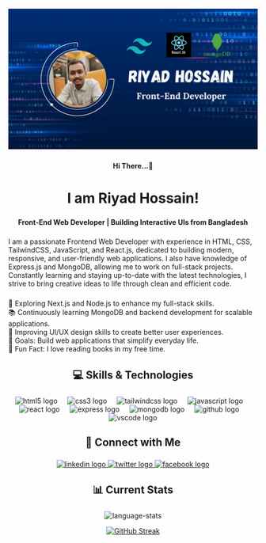 ![logo](https://github.com/riyadhossain565/riyadhossain565/blob/main/git-banner-1.png)

###

<h4 align="center">Hi There...👋</h4>

###

<h1 align="center">I am Riyad Hossain!</h1>

###

<h4 align="center">Front-End Web Developer | Building Interactive UIs from Bangladesh</h4>

###

<p align="left">I am a passionate Frontend Web Developer with experience in HTML, CSS, TailwindCSS, JavaScript, and React.js, dedicated to building modern, responsive, and user-friendly web applications. I also have knowledge of Express.js and MongoDB, allowing me to work on full-stack projects. Constantly learning and staying up-to-date with the latest technologies, I strive to bring creative ideas to life through clean and efficient code.</p>

###

<p align="left">🚀 Exploring Next.js and Node.js to enhance my full-stack skills.<br>📚 Continuously learning MongoDB and backend development for scalable applications.<br>🔧 Improving UI/UX design skills to create better user experiences.<br>🎯 Goals: Build web applications that simplify everyday life.<br>🎲 Fun Fact: I love reading books in my free time.</p>

###

<h2 align="center">💻 Skills & Technologies</h2>

###

<div align="center">
  <img src="https://cdn.jsdelivr.net/gh/devicons/devicon/icons/html5/html5-original.svg" height="40" alt="html5 logo"  />
  <img width="12" />
  <img src="https://cdn.jsdelivr.net/gh/devicons/devicon/icons/css3/css3-original.svg" height="40" alt="css3 logo"  />
  <img width="12" />
  <img src="https://cdn.simpleicons.org/tailwindcss/06B6D4" height="40" alt="tailwindcss logo"  />
  <img width="12" />
  <img src="https://cdn.jsdelivr.net/gh/devicons/devicon/icons/javascript/javascript-original.svg" height="40" alt="javascript logo"  />
  <img width="12" />
  <img src="https://cdn.jsdelivr.net/gh/devicons/devicon/icons/react/react-original.svg" height="40" alt="react logo"  />
  <img width="12" />
  <img src="https://skillicons.dev/icons?i=express" height="40" alt="express logo"  />
  <img width="12" />
  <img src="https://cdn.jsdelivr.net/gh/devicons/devicon/icons/mongodb/mongodb-original.svg" height="40" alt="mongodb logo"  />
  <img width="12" />
  <img src="https://skillicons.dev/icons?i=github" height="40" alt="github logo"  />
  <img width="12" />
  <img src="https://cdn.jsdelivr.net/gh/devicons/devicon/icons/vscode/vscode-original.svg" height="40" alt="vscode logo"  />
</div>

###

<h2 align="center">📩 Connect with Me</h2>

###

<div align="center">
  <a href="https://www.linkedin.com/in/riyad-hossain-996515164/" target="_blank">
    <img src="https://raw.githubusercontent.com/maurodesouza/profile-readme-generator/master/src/assets/icons/social/linkedin/default.svg" width="52" height="40" alt="linkedin logo"  />
  </a>
  <a href="https://x.com/Riadhos58623033" target="_blank">
    <img src="https://raw.githubusercontent.com/maurodesouza/profile-readme-generator/master/src/assets/icons/social/twitter/default.svg" width="52" height="40" alt="twitter logo"  />
  </a>
  <a href="https://www.facebook.com/riad.hossain.01/" target="_blank">
    <img src="https://raw.githubusercontent.com/maurodesouza/profile-readme-generator/master/src/assets/icons/social/facebook/default.svg" width="52" height="40" alt="facebook logo"  />
  </a>
</div>

###

<h2 align="center">📊 Current Stats</h2>

###

<div align="center">
  <p>
    <img src="https://github-readme-stats.vercel.app/api/top-langs?username=riyadhossain565&show_icons=true&locale=en&layout=compact" alt="language-stats" />
  </p>
  <a href="https://git.io/streak-stats">
    <img src="https://nirzak-streak-stats.vercel.app?user=riyadhossain565&theme=dark" alt="GitHub Streak" />
  </a>
</div>
